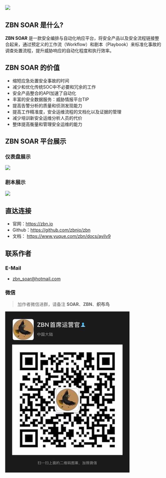 ![](./images/1.png)

## ZBN SOAR 是什么?

**ZBN SOAR** 是一款安全编排与自动化响应平台，将安全产品以及安全流程链接整合起来，通过预定义的工作流（Workflow）和剧本（Playbook）来标准化事故的调查处置流程，提升威胁响应的自动化程度和执行效率。

## ZBN SOAR 的价值

* 缩短应急处置安全事故的时间
* 减少和优化传统SOC中不必要和冗余的工作
* 安全产品整合的API加速了自动化
* 丰富的安全数据服务：威胁情报平台TIP
* 提高告警分析的质量和侦测发现能力
* 提高工作精准度，安全运维流程的文档化以及证据的管理
* 减少培训新安全运维分析人员的代价
* 整体提高衡量和管理安全运维的能力

## ZBN SOAR 平台展示

### 仪表盘展示

![](./images/2.png)

### 剧本展示

![](./images/3.png)

## 直达连接

- 官网：https://zbn.io
- Github：https://github.com/zbnio/zbn
- 文档： https://www.yuque.com/zbn/docs/ayilv9

## 联系作者

### E-Mail

- zbn_soar@hotmail.com

### 微信

> 加作者微信进群，请备注 **SOAR**、**ZBN**、**织布鸟**  

<img src="./images/4.jpg" width="400">
